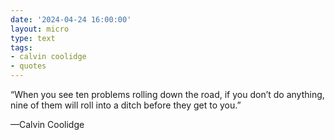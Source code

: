 ```yaml
---
date: '2024-04-24 16:00:00'
layout: micro
type: text
tags:
- calvin coolidge
- quotes
---
```


“When you see ten problems rolling down the road, if you don’t do anything, nine of them will roll into a ditch before they get to you.”  
  
—Calvin Coolidge

